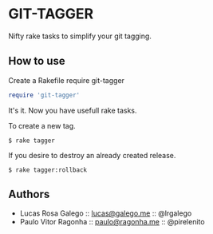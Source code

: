 GIT-TAGGER
==========

Nifty rake tasks to simplify your git tagging.

How to use
----------

Create a Rakefile
require git-tagger
``` ruby
require 'git-tagger'
```

It's it. Now you have usefull rake tasks.

To create a new tag.

    $ rake tagger

If you desire to destroy an already created release.

    $ rake tagger:rollback

Authors
-------

* Lucas Rosa Galego :: lucas@galego.me :: @lrgalego
* Paulo Vitor Ragonha :: paulo@ragonha.me :: @pirelenito
